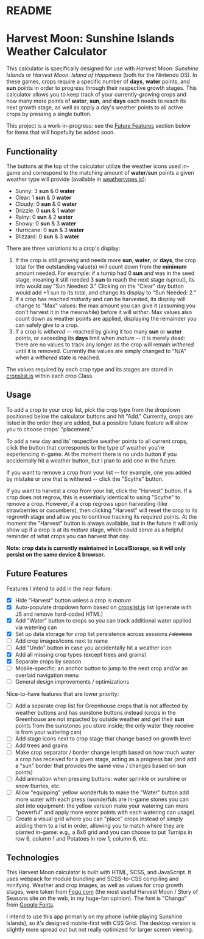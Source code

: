 # README

# Harvest Moon: Sunshine Islands Weather Calculator

This calculator is specifically designed for use with _Harvest Moon: Sunshine Islands_ or _Harvest Moon: Island of Happiness_ (both for the Nintendo DS). In these games, crops require a specific number of **days**, **water** points, and **sun** points in order to progress through their respective growth stages. This calculator allows you to keep track of your currently-growing crops and how many more points of **water**, **sun**, and **days** each needs to reach its next growth stage, as well as apply a day's weather points to all active crops by pressing a single button.

This project is a work-in-progress: see the [Future Features](#future-features) section below for items that will hopefully be added soon.

## Functionality

The buttons at the top of the calculator utilize the weather icons used in-game and correspond to the matching amount of **water**/**sun** points a given weather type will provide (available in [weathertypes.js](src/weathertypes.js)):

- Sunny: 3 **sun** & 0 **water**
- Clear: 1 **sun** & 0 **water**
- Cloudy: 0 **sun** & 0 **water**
- Drizzle: 0 **sun** & 1 **water**
- Rainy: 0 **sun** & 2 **water**
- Snowy: 0 **sun** & 3 **water**
- Hurricane: 0 **sun** & 3 **water**
- Blizzard: 0 **sun** & 3 **water**

There are three variations to a crop's display:

1. If the crop is still _growing_ and needs more **sun**, **water**, or **days**, the crop total for the outstanding value(s) will count down from the **minimum** amount needed. For example: if a turnip had 0 **sun** and was in the seed stage, meaning it still needed 3 **sun** to reach the next stage (sprout), its info would say "Sun Needed: 3." Clicking on the "Clear" day button would add +1 sun to its total, and change its display to "Sun Needed: 2."
2. If a crop has reached _maturity_ and can be harvested, its display will change to "Max" values: the max amount you can give it (assuming you don't harvest it in the meanwhile) before it will _wither_. Max values also count down as weather points are applied, displaying the remainder you can safely give to a crop.
3. If a crop is _withered_ -- reached by giving it too many **sun** or **water** points, or exceeding its **days** limit when _mature_ -- it is merely dead: there are no values to track any longer as the crop will remain _withered_ until it is removed. Currently the values are simply changed to "N/A" when a _withered_ state is reached.

The values required by each crop type and its stages are stored in [cropslist.js](src/cropslist.js) within each crop Class.

## Usage

To add a crop to your crop list, pick the crop type from the dropdown positioned below the calculator buttons and hit "Add." Currently, crops are listed in the order they are added, but a possible future feature will allow you to choose crops' "placement."

To add a new day and its' respective weather points to all current crops, click the button that corresponds to the type of weather you're experiencing in-game. At the moment there is no undo button if you accidentally hit a weather button, but I plan to add one in the future.

If you want to remove a crop from your list -- for example, one you added by mistake or one that is withered -- click the "Scythe" button.

If you want to harvest a crop from your list, click the "Harvest" button. If a crop does not regrow, this is essentially identical to using "Scythe" to remove a crop. However, if a crop regrows upon harvesting (like strawberries or cucumbers), then clicking "Harvest" will reset the crop to its regrowth stage and allow you to continue tracking its required points. At the moment the "Harvest" button is always available, but in the future it will only show up if a crop is at its _mature_ stage, which could serve as a helpful reminder of what crops you can harvest that day.

**Note: crop data is currently maintained in LocalStorage, so it will only persist on the same device & browser.**

## Future Features

Features I intend to add in the near future:

- [x] Hide "Harvest" button unless a crop is _mature_
- [x] Auto-populate dropdown form based on [cropslist.js](src/cropslist.js) list (generate with JS and remove hard-coded HTML)
- [x] Add "Water" button to crops so you can track additional water applied via watering can
- [x] Set up data storage for crop list persistence across sessions ~~/ devices~~
- [ ] Add crop images/icons next to name
- [ ] Add "Undo" button in case you accidentally hit a weather icon
- [x] Add all missing crop types (except trees and grains)
- [x] Separate crops by season
- [ ] Mobile-specific: an anchor button to jump to the next crop and/or an overlaid navigation menu
- [ ] General design improvements / optimizations

Nice-to-have features that are lower priority:

- [ ] Add a separate crop list for Greenhouse crops that is not affected by weather buttons and has sunstone buttons instead (crops in the Greenhouse are not impacted by outside weather and get their **sun** points from the sunstones you store inside; the only water they receive is from your watering can)
- [ ] Add stage icons next to crop stage that change based on growth level
- [ ] Add trees and grains
- [ ] Make crop separator / border change length based on how much water a crop has received for a given stage, acting as a progress bar (and add a "sun" border that provides the same view / changes based on sun points)
- [ ] Add animation when pressing buttons: water sprinkle or sunshine or snow flurries, etc.
- [ ] Allow "equipping" yellow wonderfuls to make the "Water" button add more water with each press (wonderfuls are in-game stones you can slot into equipment: the yellow version make your watering can more "powerful" and apply more water points with each watering can usage)
- [ ] Create a visual grid where you can "place" crops instead of simply adding them to a list in order, allowing you to match where they are planted in-game: e.g., a 6x6 grid and you can choose to put Turnips in row 6, column 1 and Potatoes in row 1, column 6, etc.

## Technologies

This Harvest Moon calculator is built with HTML, SCSS, and JavaScript. It uses webpack for module bundling and SCSS-to-CSS compiling and minifying. Weather and crop images, as well as values for crop growth stages, were taken from [Fogu.com](https://fogu.com/hm8/basics/weather.php) (the most useful Harvest Moon / Story of Seasons site on the web, in my huge-fan opinion). The font is "Chango" from [Google Fonts](https://fonts.google.com/specimen/Chango).

I intend to use this app primarily on my phone (while playing Sunshine Islands), so it's designed mobile-first with CSS Grid. The desktop version is slightly more spread out but not really optimized for larger screen viewing.
